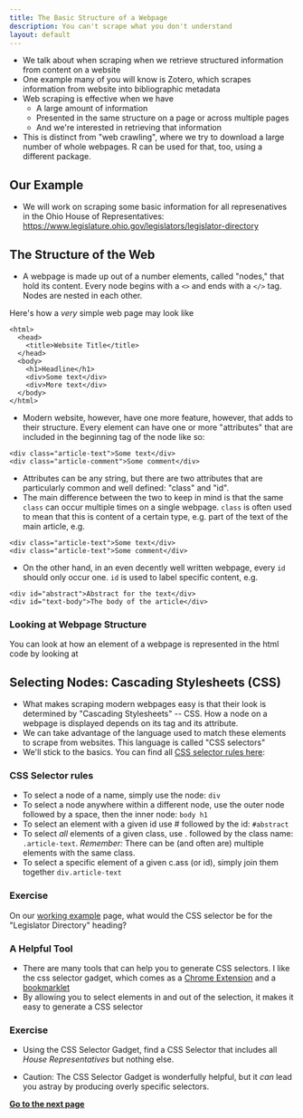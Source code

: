 ```yaml
---
title: The Basic Structure of a Webpage
description: You can't scrape what you don't understand
layout: default
---
```

* We talk about when scraping when we retrieve structured information from content on a website
* One example many of you will know is Zotero, which scrapes information from website into bibliographic metadata
* Web scraping is effective when we have
   * A large amount of information
   * Presented in the same structure on a page or across multiple pages
   * And we're interested in retrieving that information
* This is distinct from "web crawling", where we try to download a large number of whole webpages. R can be used for that, too, using a different package.

## Our Example
* We will work on scraping some basic information for all represenatives in the Ohio House of Representatives:
https://www.legislature.ohio.gov/legislators/legislator-directory

## The Structure of the Web
* A webpage is made up out of a number elements, called "nodes," that hold its content. Every node begins with a `<>` and ends with a `</>` tag. Nodes are nested in each other.

Here's how a *very* simple web page may look like

```
<html>
  <head>
    <title>Website Title</title>
  </head>
  <body>
    <h1>Headline</h1>
    <div>Some text</div>
    <div>More text</div>
  </body>
</html>
```

* Modern website, however, have one more feature, however, that adds to their structure. Every element can have one or more "attributes" that are included in the beginning tag of the node like so:
```
<div class="article-text">Some text</div>
<div class="article-comment">Some comment</div>
```

* Attributes can be any string, but there are two attributes that are particularly common and well defined: "class" and "id".
* The main difference between the two to keep in mind is that the same `class` can occur multiple times on a single webpage. `class` is often used to mean that this is content of a certain type, e.g. part of the text of the main article, e.g.
```
<div class="article-text">Some text</div>
<div class="article-text">Some comment</div>
```
* On the other hand, in an even decently well written webpage, every `id` should only occur one. `id` is used to label specific content, e.g.
```
<div id="abstract">Abstract for the text</div>
<div id="text-body">The body of the article</div>
```

### Looking at Webpage Structure
You can look at how an element of a webpage is represented in the html code by looking at

## Selecting Nodes: Cascading Stylesheets (CSS)

* What makes scraping modern webpages easy is that their look is determined by "Cascading Stylesheets" -- CSS. How a node on a webpage is displayed depends on its tag and its attribute.
* We can take advantage of the language used to match these elements to scrape from websites. This language is called "CSS selectors"
* We'll stick to the basics. You can find all [CSS selector rules here](https://www.w3schools.com/cssref/css_selectors.asp):

### CSS Selector rules
* To select a node of a name, simply use the node: `div`
* To select a node anywhere within a different node, use the outer node followed by a space, then the inner node: `body h1`
* To select an element with a given id use # followed by the id: `#abstract`
* To select *all* elements of a given class, use . followed by the class name: `.article-text`. *Remember:* There can be (and often are) multiple elements with the same class.
* To select a specific element of a given c.ass (or id), simply join them together `div.article-text`

### Exercise
On our [working example](https://www.legislature.ohio.gov/legislators/legislator-directory) page, what would the CSS selector be for the "Legislator Directory" heading?

### A Helpful Tool
* There are many tools that can help you to generate CSS selectors. I like the css selector gadget, which comes as a [Chrome Extension]() and a [bookmarklet]()
* By allowing you to select elements in and out of the selection, it makes it easy to generate a CSS selector

### Exercise
* Using the CSS Selector Gadget, find a CSS Selector that includes all *House Representatives* but nothing else.

* Caution: The CSS Selector Gadget is wonderfully helpful, but it *can* lead you astray by producing overly specific selectors.

**[Go to the next page](/first-steps-r)**
